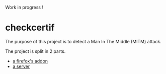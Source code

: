 Work in progress !  

# checkcertif

The purpose of this project is to detect a Man In The Middle (MITM) attack.  
  
The project is split in 2 parts.  
- [a firefox's addon](https://github.com/Oros42/checkcertif_addon)
- [a server](https://github.com/Oros42/checkcertif_server)
